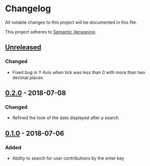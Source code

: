 # Changelog
All notable changes to this project will be documented in this file.

This project adheres to [Semantic Versioning](https://semver.org/spec/v2.0.0.html).

## [Unreleased]
### Changed
- Fixed bug in Y Axis when tick was less than 0 with more than two decimal places

## [0.2.0] - 2018-07-08
### Changed
- Refined the look of the data displayed after a search

## [0.1.0] - 2018-07-06
### Added
- Ability to search for user contributions by the enter key

[Unreleased]: https://github.com/matt-jarrett/glimpse/compare/v0.2.0...master
[0.2.0]: https://github.com/matt-jarrett/glimpse/compare/v0.1.0...v0.2.0
[0.1.0]: https://github.com/matt-jarrett/glimpse/releases/tag/v0.1.0
